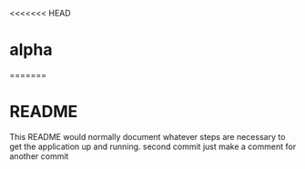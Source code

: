 <<<<<<< HEAD

# alpha

=======

# README

This README would normally document whatever steps are necessary to get the
application up and running.
second commit
just make a comment for another commit
